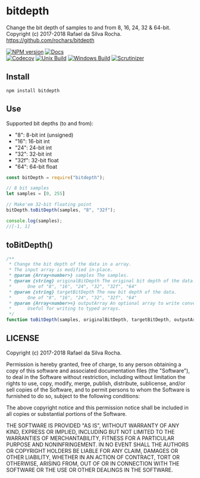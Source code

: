 # bitdepth
Change the bit depth of samples to and from 8, 16, 24, 32 & 64-bit.  
Copyright (c) 2017-2018 Rafael da Silva Rocha.  
https://github.com/rochars/bitdepth

[![NPM version](https://img.shields.io/npm/v/bitdepth.svg?style=for-the-badge)](https://www.npmjs.com/package/bitdepth) [![Docs](https://img.shields.io/badge/docs-online-blue.svg?style=for-the-badge)](https://rochars.github.io/bitdepth/index.html)  
[![Codecov](https://img.shields.io/codecov/c/github/rochars/bitdepth.svg?style=flat-square)](https://codecov.io/gh/rochars/bitdepth) [![Unix Build](https://img.shields.io/travis/rochars/bitdepth.svg?style=flat-square)](https://travis-ci.org/rochars/bitdepth) [![Windows Build](https://img.shields.io/appveyor/ci/rochars/bitdepth.svg?style=flat-square&logo=appveyor)](https://ci.appveyor.com/project/rochars/bitdepth) [![Scrutinizer](https://img.shields.io/scrutinizer/g/rochars/bitdepth.svg?style=flat-square&logo=scrutinizer)](https://scrutinizer-ci.com/g/rochars/bitdepth/)

## Install
```
npm install bitdepth
```

## Use
Supported bit depths (to and from):
 - "8": 8-bit int (unsigned)
 - "16": 16-bit int
 - "24": 24-bit int
 - "32": 32-bit int
 - "32f": 32-bit float
 - "64": 64-bit float

```javascript
const bitDepth = require("bitdepth");

// 8 bit samples
let samples = [0, 255]

// Make'em 32-bit floating point
bitDepth.toBitDepth(samples, "8", "32f");

console.log(samples);
//[-1, 1]
```

## toBitDepth()
```javascript
/**
 * Change the bit depth of the data in a array.
 * The input array is modified in-place.
 * @param {Array<number>} samples The samples.
 * @param {string} originalBitDepth The original bit depth of the data.
 *      One of "8", "16", "24", "32", "32f", "64"
 * @param {string} targetBitDepth The new bit depth of the data.
 *      One of "8", "16", "24", "32", "32f", "64"
 * @param {Array<number>=} outputArray An optional array to write converted samples to.
 *      Useful for writing to typed arrays.
 */
function toBitDepth(samples, originalBitDepth, targetBitDepth, outputArray) {}
```

## LICENSE
Copyright (c) 2017-2018 Rafael da Silva Rocha.

Permission is hereby granted, free of charge, to any person obtaining
a copy of this software and associated documentation files (the
"Software"), to deal in the Software without restriction, including
without limitation the rights to use, copy, modify, merge, publish,
distribute, sublicense, and/or sell copies of the Software, and to
permit persons to whom the Software is furnished to do so, subject to
the following conditions:

The above copyright notice and this permission notice shall be
included in all copies or substantial portions of the Software.

THE SOFTWARE IS PROVIDED "AS IS", WITHOUT WARRANTY OF ANY KIND,
EXPRESS OR IMPLIED, INCLUDING BUT NOT LIMITED TO THE WARRANTIES OF
MERCHANTABILITY, FITNESS FOR A PARTICULAR PURPOSE AND
NONINFRINGEMENT. IN NO EVENT SHALL THE AUTHORS OR COPYRIGHT HOLDERS BE
LIABLE FOR ANY CLAIM, DAMAGES OR OTHER LIABILITY, WHETHER IN AN ACTION
OF CONTRACT, TORT OR OTHERWISE, ARISING FROM, OUT OF OR IN CONNECTION
WITH THE SOFTWARE OR THE USE OR OTHER DEALINGS IN THE SOFTWARE.

